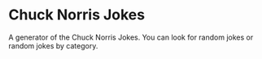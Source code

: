 # Chuck Norris Jokes

A generator of the Chuck Norris Jokes.
You can look for random jokes or random jokes by category.